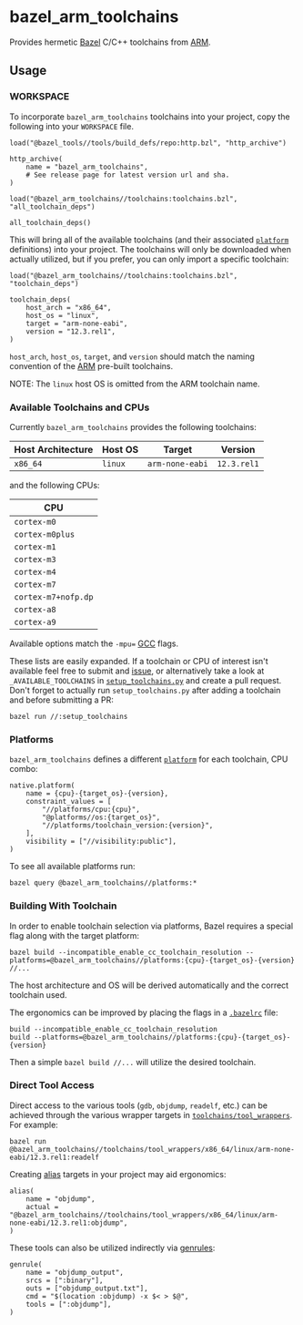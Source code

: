 # bazel_arm_toolchains

Provides hermetic [Bazel](https://bazel.build/) C/C++ toolchains from
[ARM](https://developer.arm.com/downloads/-/arm-gnu-toolchain-downloads).

## Usage

### WORKSPACE

To incorporate `bazel_arm_toolchains` toolchains into your project, copy the following into your
`WORKSPACE` file.

```Starlark
load("@bazel_tools//tools/build_defs/repo:http.bzl", "http_archive")

http_archive(
    name = "bazel_arm_toolchains",
    # See release page for latest version url and sha.
)

load("@bazel_arm_toolchains//toolchains:toolchains.bzl", "all_toolchain_deps")

all_toolchain_deps()
```

This will bring all of the available toolchains (and their associated
[`platform`](https://bazel.build/docs/platforms) definitions) into your project.  The toolchains will
only be downloaded when actually utilized, but if you prefer, you can only import a specific
toolchain:

```Starlark
load("@bazel_arm_toolchains//toolchains:toolchains.bzl", "toolchain_deps")

toolchain_deps(
    host_arch = "x86_64",
    host_os = "linux",
    target = "arm-none-eabi",
    version = "12.3.rel1",
)
```

`host_arch`, `host_os`, `target`, and `version` should match the naming convention of the
[ARM](https://developer.arm.com/downloads/-/arm-gnu-toolchain-downloads) pre-built toolchains.

NOTE: The `linux` host OS is omitted from the ARM toolchain name.

### Available Toolchains and CPUs

Currently `bazel_arm_toolchains` provides the following toolchains:

| Host Architecture | Host OS | Target | Version |
| --- | --- | --- | --- |
| `x86_64` | `linux` | `arm-none-eabi` | `12.3.rel1` |

and the following CPUs:

| CPU |
| --- |
| `cortex-m0` |
| `cortex-m0plus` |
| `cortex-m1` |
| `cortex-m3` |
| `cortex-m4` |
| `cortex-m7` |
| `cortex-m7+nofp.dp` |
| `cortex-a8` |
| `cortex-a9` |

Available options match the `-mpu=`
[GCC](https://gcc.gnu.org/onlinedocs/gcc/ARM-Options.html#index-mcpu-2) flags.

These lists are easily expanded.  If a toolchain or CPU of interest isn't available feel free to
submit and [issue](https://github.com/agoessling/bazel_bootlin/issues), or alternatively take a look
at `_AVAILABLE_TOOLCHAINS` in [`setup_toolchains.py`](setup_toolchains.py) and create a pull
request. Don't forget to actually run `setup_toolchains.py` after adding a toolchain and before
submitting a PR:

```Shell
bazel run //:setup_toolchains
```

### Platforms

`bazel_arm_toolchains` defines a different [`platform`](https://bazel.build/docs/platforms) for each
toolchain, CPU combo:

```Starlark
native.platform(
    name = {cpu}-{target_os}-{version},
    constraint_values = [
        "//platforms/cpu:{cpu}",
        "@platforms//os:{target_os}",
        "//platforms/toolchain_version:{version}",
    ],
    visibility = ["//visibility:public"],
)
```

To see all available platforms run:

```Shell
bazel query @bazel_arm_toolchains//platforms:*
```

### Building With Toolchain

In order to enable toolchain selection via platforms, Bazel requires a special flag along with the
target platform:

```Shell
bazel build --incompatible_enable_cc_toolchain_resolution --platforms=@bazel_arm_toolchains//platforms:{cpu}-{target_os}-{version} //...
```

The host architecture and OS will be derived automatically and the correct toolchain used.

The ergonomics can be improved by placing the flags in a
[`.bazelrc`](https://bazel.build/docs/bazelrc) file:

```Shell
build --incompatible_enable_cc_toolchain_resolution
build --platforms=@bazel_arm_toolchains//platforms:{cpu}-{target_os}-{version}
```

Then a simple `bazel build //...` will utilize the desired toolchain.

### Direct Tool Access

Direct access to the various tools (`gdb`, `objdump`, `readelf`, etc.) can be achieved through the
various wrapper targets in [`toolchains/tool_wrappers`](toolchains/tool_wrappers).  For example:

```Shell
bazel run @bazel_arm_toolchains//toolchains/tool_wrappers/x86_64/linux/arm-none-eabi/12.3.rel1:readelf
```

Creating [alias](https://bazel.build/reference/be/general#alias) targets in your project may aid
ergonomics:

```Starlark
alias(
    name = "objdump",
    actual = "@bazel_arm_toolchains//toolchains/tool_wrappers/x86_64/linux/arm-none-eabi/12.3.rel1:objdump",
)
```

These tools can also be utilized indirectly via
[genrules](https://bazel.build/reference/be/general#genrule):


```Starlark
genrule(
    name = "objdump_output",
    srcs = [":binary"],
    outs = ["objdump_output.txt"],
    cmd = "$(location :objdump) -x $< > $@",
    tools = [":objdump"],
)
```
